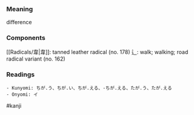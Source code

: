 ### Meaning

difference

### Components

[[Radicals/韋|韋]]: tanned leather radical (no. 178) 辶: walk; walking; road radical variant (no. 162)

### Readings

```
- Kunyomi: ちが.う、ちが.い、ちが.える、-ちが.える、たが.う、たが.える
- Onyomi: イ
```

#kanji